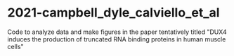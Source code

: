 # 2021-campbell_dyle_calviello_et_al

Code to analyze data and make figures in the paper tentatively titled "DUX4 induces the production of truncated RNA binding proteins in human muscle cells"
